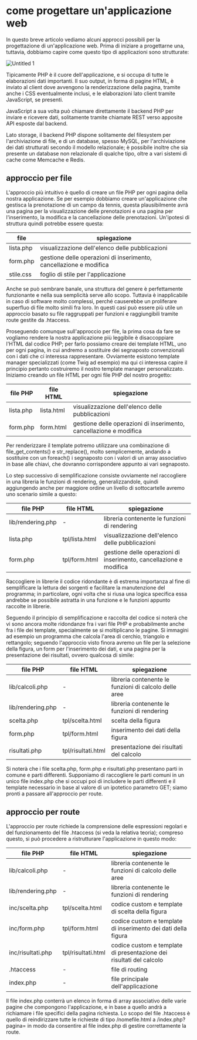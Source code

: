 # come progettare un'applicazione web
In questo breve articolo vediamo alcuni approcci possibili per la progettazione di un'applicazione web. Prima di iniziare a progettarne una, tuttavia,
dobbiamo capire come questo tipo di applicazioni sono strutturate:

![Untitled 1](https://github.com/user-attachments/assets/d9494ffc-dc67-47c7-bebc-519ee4dc1032)

Tipicamente PHP è il cuore dell'applicazione, e si occupa di tutte le elaborazioni dati importanti. Il suo output, in forma di pagine HTML, è inviato
al client dove avvengono la renderizzazione della pagina, tramite anche i CSS eventualmente inclusi, e le elaborazioni lato client tramite JavaScript,
se presenti.

JavaScript a sua volta può chiamare direttamente il backend PHP per inviare e ricevere dati, solitamente tramite chiamate REST verso apposite API
esposte dal backend.

Lato storage, il backend PHP dispone solitamente del filesystem per l'archiviazione di file, e di un database, spesso MySQL, per l'archiviazione dei
dati strutturati secondo il modello relazionale; è possibile inoltre che sia presente un database non relazionale di qualche tipo, oltre a vari sistemi
di cache come Memcache e Redis.

## approccio per file
L'approccio più intuitivo è quello di creare un file PHP per ogni pagina della nostra applicazione. Se per esempio dobbiamo creare un'applicazione che
gestisca la prenotazione di un campo da tennis, questa plausibilmente avrà una pagina per la visualizzazione delle prenotazioni e una pagina per
l'inserimento, la modifica e la cancellazione delle prenotazioni. Un'ipotesi di struttura quindi potrebbe essere questa:

file              | spiegazione
------------------|--------------------------------------
lista.php         | visualizzazione dell'elenco delle pubblicazioni
form.php          | gestione delle operazioni di inserimento, cancellazione e modifica
stile.css         | foglio di stile per l'applicazione

Anche se può sembrare banale, una struttura del genere è perfettamente funzionante e nella sua semplicità serve allo scopo. Tuttavia è inapplicabile in
caso di software molto complessi, perché causerebbe un proliferare superfluo di file molto simili fra loro. In questi casi può essere più utile un
approccio basato su file raggruppati per funzioni e raggiungibili tramite route gestite da .htaccess.

Proseguendo comunque sull'approccio per file, la prima cosa da fare se vogliamo rendere la nostra applicazione più leggibile è disaccoppiare l'HTML dal
codice PHP; per farlo possiamo creare dei template HTML, uno per ogni pagina, in cui andremo a sostituire dei segnaposto convenzionali con i dati che
ci interessa rappresentare. Ovviamente esistono template manager specializzati (come Twig ad esempio) ma qui ci interessa capire il principio pertanto
costruiremo il nostro template manager personalizzato. Iniziamo creando un file HTML per ogni file PHP del nostro progetto:

file PHP          | file HTML              | spiegazione
------------------|------------------------|--------------------------------
lista.php         | lista.html             | visualizzazione dell'elenco delle pubblicazioni
form.php          | form.html              | gestione delle operazioni di inserimento, cancellazione e modifica

Per renderizzare il template potremo utilizzare una combinazione di file_get_contents() e str_replace(), molto semplicemente, andando a sostituire 
con un foreach() i segnaposto con i valori di un array associativo in base alle chiavi, che dovranno corrispondere appunto ai vari segnaposto.

Lo step successivo di semplificazione consiste ovviamente nel raccogliere in una libreria le funzioni di rendering, generalizzandole, quindi
aggiungendo anche per maggiore ordine un livello di sottocartelle avremo uno scenario simile a questo:

file PHP             | file HTML              | spiegazione
---------------------|------------------------|--------------------------------
lib/rendering.php    | -                      | libreria contenente le funzioni di rendering
lista.php            | tpl/lista.html         | visualizzazione dell'elenco delle pubblicazioni
form.php             | tpl/form.html          | gestione delle operazioni di inserimento, cancellazione e modifica

Raccogliere in librerie il codice ridondante è di estrema importanza al fine di semplificare la lettura dei sorgenti e facilitare la manutenzione del
programma; in particolare, ogni volta che si riusa una logica specifica essa andrebbe se possibile astratta in una funzione e le funzioni appunto
raccolte in librerie.

Seguendo il principio di semplificazione e raccolta del codice si noterà che vi sono ancora molte ridondanze fra i vari file PHP e probabilmente anche fra
i file dei template, specialmente se si moltiplicano le pagine. Si immagini ad esempio un programma che calcola l'area di cerchio, triangolo e rettangolo;
seguendo l'approccio visto finora avremo un file per la selezione della figura, un form per l'inserimento dei dati, e una pagina per la presentazione dei
risultati, ovvero qualcosa di simile:

file PHP             | file HTML              | spiegazione
---------------------|------------------------|--------------------------------
lib/calcoli.php      | -                      | libreria contenente le funzioni di calcolo delle aree
lib/rendering.php    | -                      | libreria contenente le funzioni di rendering
scelta.php           | tpl/scelta.html        | scelta della figura
form.php             | tpl/form.html          | inserimento dei dati della figura
risultati.php        | tpl/risultati.html     | presentazione dei risultati del calcolo

Si noterà che i file scelta.php, form.php e risultati.php presentano parti in comune e parti differenti. Supponiamo di raccogliere le parti comuni in un
unico file index.php che si occupi poi di includere le parti differenti e il template necessario in base al valore di un ipotetico parametro GET; siamo pronti
a passare all'approccio per route.

## approccio per route
L'approccio per route richiede la comprensione delle espressioni regolari e del funzionamento del file .htaccess (si veda la relativa teoria); compreso
questo, si può procedere a ristrutturare l'applicazione in questo modo:

file PHP                 | file HTML              | spiegazione
-------------------------|------------------------|--------------------------------
lib/calcoli.php          | -                      | libreria contenente le funzioni di calcolo delle aree
lib/rendering.php        | -                      | libreria contenente le funzioni di rendering
inc/scelta.php           | tpl/scelta.html        | codice custom e template di scelta della figura
inc/form.php             | tpl/form.html          | codice custom e template di inserimento dei dati della figura
inc/risultati.php        | tpl/risultati.html     | codice custom e template di presentazione dei risultati del calcolo
.htaccess                | -                      | file di routing
index.php                | -                      | file principale dell'applicazione

Il file index.php conterrà un elenco in forma di array associativo delle varie pagine che compongono l'applicazione, e in base a quello andrà a richiamare
i file specifici della pagina richiesta. Lo scopo del file .htaccess è quello di reindirizzare tutte le richieste di tipo /nomefile.html a /index.php?pagina=<pag>
in modo da consentire al file index.php di gestire correttamente la route.

